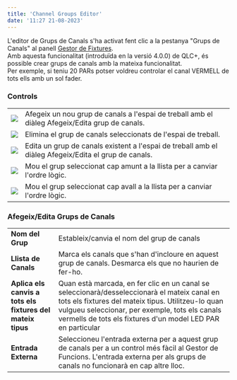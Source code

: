```yaml
---
title: 'Channel Groups Editor'
date: '11:27 21-08-2023'
---
```


L'editor de Grups de Canals s'ha activat fent clic a la pestanya "Grups de Canals" al panell [Gestor de Fixtures](/gestor-de-fixtures).  
Amb aquesta funcionalitat (introduïda en la versió 4.0.0) de QLC+, és possible crear grups de canals amb la mateixa funcionalitat.  
Per exemple, si teniu 20 PARs potser voldreu controlar el canal VERMELL de tots ells amb un sol fader.

### Controls

|     |     |
| --- | --- |
| ![](/basics/edit_add.png) | Afegeix un nou grup de canals a l'espai de treball amb el diàleg Afegeix/Edita grup de canals. |
| ![](/basics/edit_remove.png) | Elimina el grup de canals seleccionats de l'espai de treball. |
| ![](/basics/configure.png) | Edita un grup de canals existent a l'espai de treball amb el diàleg Afegeix/Edita el grup de canals. |
| ![](/basics/up.png) | Mou el grup seleccionat cap amunt a la llista per a canviar l'ordre lògic. |
| ![](/basics/down.png) | Mou el grup seleccionat cap avall a la llista per a canviar l'ordre lògic. |

### Afegeix/Edita Grups de Canals

|     |     |
| --- | --- |
| **Nom del Grup** | Estableix/canvia el nom del grup de canals |
| **Llista de Canals** | Marca els canals que s'han d'incloure en aquest grup de canals. Desmarca els que no haurien de fer-ho. |
| **Aplica els canvis a tots els fixtures del mateix tipus** | Quan està marcada, en fer clic en un canal se seleccionarà/desseleccionarà el mateix canal en tots els fixtures del mateix tipus. Utilitzeu-lo quan vulgueu seleccionar, per exemple, tots els canals vermells de tots els fixtures d'un model LED PAR en particular |
| **Entrada Externa** | Seleccioneu l'entrada externa per a aquest grup de canals per a un control més fàcil al Gestor de Funcions. L'entrada externa per als grups de canals no funcionarà en cap altre lloc. |
